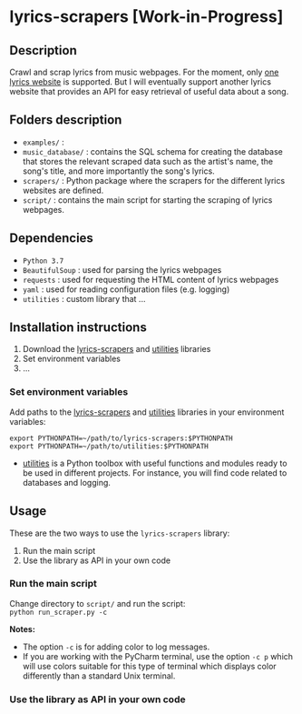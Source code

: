 # lyrics-scrapers [Work-in-Progress]
## Description
Crawl and scrap lyrics from music webpages. For the moment, only 
[one lyrics website](https://bit.ly/2k5r0SX) is supported. But I will 
eventually support another lyrics website that provides an API for easy 
retrieval of useful data about a song.

## Folders description
* `examples/` : 
* `music_database/` : contains the SQL schema for creating the database that 
stores the relevant scraped data such as the artist's name, the song's title, 
and more importantly the song's lyrics.
* `scrapers/` : Python package where the scrapers for the different lyrics 
websites are defined.
* `script/` : contains the main script for starting the scraping of lyrics
webpages.

## Dependencies
* `Python 3.7`
* `BeautifulSoup` : used for parsing the lyrics webpages
* `requests` : used for requesting the HTML content of lyrics webpages
* `yaml` : used for reading configuration files (e.g. logging)
* `utilities` : custom library that ...

## Installation instructions
1. Download the [lyrics-scrapers](https://github.com/raul23/lyrics-scrapers) 
and [utilities](https://github.com/raul23/utilities) libraries
1. Set environment variables
1. ...
### Set environment variables
Add paths to the [lyrics-scrapers](https://github.com/raul23/lyrics-scrapers) 
and [utilities](https://github.com/raul23/utilities) libraries in your environment 
variables:
```commandline
export PYTHONPATH=~/path/to/lyrics-scrapers:$PYTHONPATH
export PYTHONPATH=~/path/to/utilities:$PYTHONPATH
``` 
* [utilities](https://github.com/raul23/utilities) is a Python toolbox with 
useful functions and modules ready to be used in different projects. For 
instance, you will find code related to databases and logging.

## Usage
These are the two ways to use the `lyrics-scrapers` library:
1. Run the main script 
1. Use the library as API in your own code

### Run the main script
Change directory to `script/` and run the script:  
`python run_scraper.py -c`

**Notes:**
* The option `-c` is for adding color to log messages. 
* If you are working with the PyCharm terminal, use the option `-c p` which 
will use colors suitable for this type of terminal which displays color 
differently than a standard Unix terminal.

### Use the library as API in your own code
